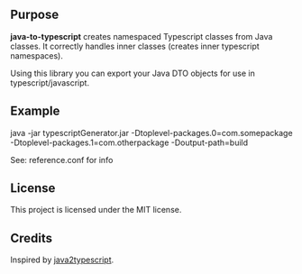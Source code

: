 ## Purpose

**java-to-typescript** creates namespaced Typescript classes from Java classes. It correctly handles inner classes (creates inner typescript namespaces). 

Using this library you can export your Java DTO objects for use in typescript/javascript.

## Example

java -jar typescriptGenerator.jar -Dtoplevel-packages.0=com.somepackage -Dtoplevel-packages.1=com.otherpackage -Doutput-path=build

See: reference.conf for info

## License 

This project is licensed under the MIT license.

## Credits

Inspired by [java2typescript](https://github.com/raphaeljolivet/java2typescript).

